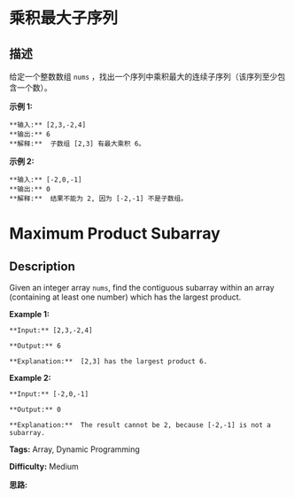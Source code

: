 # 乘积最大子序列

## 描述

给定一个整数数组 `nums` ，找出一个序列中乘积最大的连续子序列（该序列至少包含一个数）。

**示例 1:**

    
    
    **输入:** [2,3,-2,4]
    **输出:** 6
    **解释:**  子数组 [2,3] 有最大乘积 6。
    

**示例 2:**

    
    
    **输入:** [-2,0,-1]
    **输出:** 0
    **解释:**  结果不能为 2, 因为 [-2,-1] 不是子数组。



# Maximum Product Subarray

## Description



Given an integer array `nums`, find the contiguous subarray within an array (containing at least one number) which has the largest product.

**Example 1:**

    
    
    **Input:** [2,3,-2,4]
    **Output:** 6
    **Explanation:**  [2,3] has the largest product 6.
    

**Example 2:**

    
    
    **Input:** [-2,0,-1]
    **Output:** 0
    **Explanation:**  The result cannot be 2, because [-2,-1] is not a subarray.


**Tags:** Array, Dynamic Programming

**Difficulty:** Medium

**思路:**
